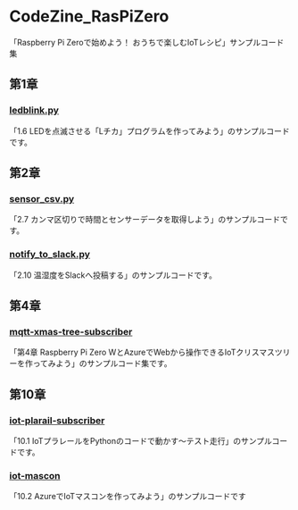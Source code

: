 # CodeZine_RasPiZero
「Raspberry Pi Zeroで始めよう！ おうちで楽しむIoTレシピ」サンプルコード集

## 第1章

### [ledblink.py](https://github.com/manami-taira/CodeZine_RasPiZero/blob/master/ledblink.py)

「1.6 LEDを点滅させる「Lチカ」プログラムを作ってみよう」のサンプルコードです。

## 第2章

### [sensor_csv.py](https://github.com/manami-taira/CodeZine_RasPiZero/blob/master/sensor_csv.py)

「2.7 カンマ区切りで時間とセンサーデータを取得しよう」のサンプルコードです。

### [notify_to_slack.py](https://github.com/manami-taira/CodeZine_RasPiZero/blob/master/notify_to_slack.py)

「2.10 温湿度をSlackへ投稿する」のサンプルコードです。

## 第4章

### [mqtt-xmas-tree-subscriber](https://github.com/manami-taira/mqtt-xmas-tree-subscriber)

「第4章 Raspberry Pi Zero WとAzureでWebから操作できるIoTクリスマスツリーを作ってみよう」のサンプルコード集です。

## 第10章

### [iot-plarail-subscriber](https://github.com/manami-taira/iot-plarail-subscriber)

「10.1 IoTプラレールをPythonのコードで動かす～テスト走行」のサンプルコードです。

### [iot-mascon](https://github.com/manami-taira/iot-mascon)

「10.2 AzureでIoTマスコンを作ってみよう」のサンプルコードです
